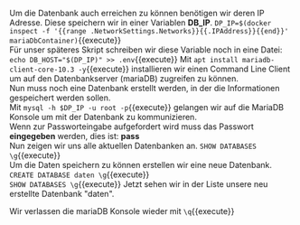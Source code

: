Um die Datenbank auch erreichen zu können benötigen wir deren IP Adresse. Diese speichern wir in einer Variablen **DB_IP**. `DP_IP=$(docker inspect -f '{{range .NetworkSettings.Networks}}{{.IPAddress}}{{end}}' mariaDbContainer)`{{execute}}  
Für unser späteres Skript schreiben wir diese Variable noch in eine Datei: `echo DB_HOST="$(DP_IP)" >> .env`{{execute}}
Mit `apt install mariadb-client-core-10.3 -y`{{execute}} installieren wir einen Command Line Client um auf den Datenbankserver (mariaDB) zugreifen zu können.  
Nun muss noch eine Datenbank erstellt werden, in der die Informationen gespeichert werden sollen.  
Mit `mysql -h $DP_IP -u root -p`{{execute}} gelangen wir auf die MariaDB Konsole um mit der Datenbank zu kommunizieren.  
Wenn zur Passworteingabe aufgefordert wird muss das Passwort **eingegeben** werden, dies ist: **pass**  
Nun zeigen wir uns alle aktuellen Datenbanken an. `SHOW DATABASES \g`{{execute}}  
Um die Daten speichern zu können erstellen wir eine neue Datenbank. `CREATE DATABASE daten \g`{{execute}}  
`SHOW DATABASES \g`{{execute}} Jetzt sehen wir in der Liste unsere neu erstellte Datenbank "daten".

Wir verlassen die mariaDB Konsole wieder mit `\q`{{execute}}